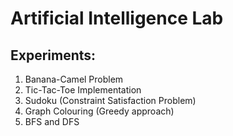 # Artificial Intelligence Lab
## Experiments:
1. Banana-Camel Problem
2. Tic-Tac-Toe Implementation
3. Sudoku (Constraint Satisfaction Problem)
4. Graph Colouring (Greedy approach)
5. BFS and DFS
